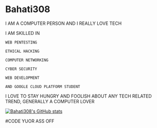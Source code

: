 # Bahati308
I AM A COMPUTER PERSON AND I REALLY LOVE TECH

I AM SKILLED IN

    WEB PENTESTING
    
    ETHICAL HACKING
    
    COMPUTER NETWORKING
    
    CYBER SECURITY
    
    WEB DEVELOPMENT
    
    AND GOOGLE CLOUD PLATFORM STUDENT
    
I LOVE TO STAY HUNGRY AND FOOLISH ABOUT ANY TECH RELATED TREND, GENERALLY A COMPUTER LOVER


[![Bahati308's GitHub stats](https://github-readme-stats.vercel.app/api?username=bahati308)](https://github.com/bahati308/github-readme-stats)


#CODE YUOR ASS OFF
